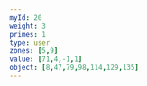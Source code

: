 ```yaml
---
myId: 20
weight: 3
primes: 1
type: user
zones: [5,9]
value: [71,4,-1,1]
object: [8,47,79,98,114,129,135]
---
```

